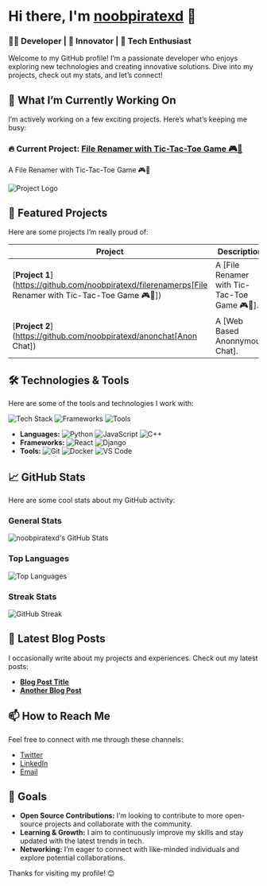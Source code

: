 # Hi there, I'm [noobpiratexd](https://github.com/noobpiratexd) 👋

### 🧑‍💻 Developer | 🚀 Innovator | 🌟 Tech Enthusiast

Welcome to my GitHub profile! I’m a passionate developer who enjoys exploring new technologies and creating innovative solutions. Dive into my projects, check out my stats, and let’s connect!

## 🚀 What I’m Currently Working On

I’m actively working on a few exciting projects. Here’s what’s keeping me busy:

### 🔥 Current Project: [File Renamer with Tic-Tac-Toe Game 🎮📁](https://github.com/noobpiratexd/filerenamerps)
A File Renamer with Tic-Tac-Toe Game 🎮📁

![Project Logo](https://github.com/noobpiratexd/test/blob/main/images/showcase-300200.png)

## 🌟 Featured Projects

Here are some projects I’m really proud of:

| Project | Description | Technologies |
|---------|-------------|--------------|
| [**Project 1**](https://github.com/noobpiratexd/filerenamerps[File Renamer with Tic-Tac-Toe Game 🎮📁]) | A [File Renamer with Tic-Tac-Toe Game 🎮📁]. | ![JavaScript](https://img.shields.io/badge/JavaScript-%23F7DF1E?logo=javascript&logoColor=white) ![React](https://img.shields.io/badge/React-%2300BFFF?logo=react&logoColor=white) |
| [**Project 2**](https://github.com/noobpiratexd/anonchat[Anon Chat]) | A [Web Based Anonnymous Chat]. | ![Python](https://img.shields.io/badge/Python-%2339C5C0?logo=python&logoColor=white) ![Django](https://img.shields.io/badge/Django-%23092E20?logo=django&logoColor=white) |

## 🛠️ Technologies & Tools

Here are some of the tools and technologies I work with:

![Tech Stack](https://img.shields.io/badge/Languages-%23F7DF1E?logo=python&logoColor=white) ![Frameworks](https://img.shields.io/badge/Frameworks-%23386A7B?logo=django&logoColor=white) ![Tools](https://img.shields.io/badge/Tools-%231DA1F2?logo=github&logoColor=white)

- **Languages:** ![Python](https://img.shields.io/badge/Python-%2339C5C0?logo=python&logoColor=white) ![JavaScript](https://img.shields.io/badge/JavaScript-%23F7DF1E?logo=javascript&logoColor=white) ![C++](https://img.shields.io/badge/C%2B%2B-%2300599C?logo=cplusplus&logoColor=white)
- **Frameworks:** ![React](https://img.shields.io/badge/React-%2300BFFF?logo=react&logoColor=white) ![Django](https://img.shields.io/badge/Django-%23092E20?logo=django&logoColor=white)
- **Tools:** ![Git](https://img.shields.io/badge/Git-%23F05032?logo=git&logoColor=white) ![Docker](https://img.shields.io/badge/Docker-%2300A5E3?logo=docker&logoColor=white) ![VS Code](https://img.shields.io/badge/VS%20Code-%23007ACC?logo=visual-studio-code&logoColor=white)

## 📈 GitHub Stats

Here are some cool stats about my GitHub activity:

### General Stats

![noobpiratexd's GitHub Stats](https://github-readme-stats.vercel.app/api?username=noobpiratexd&show_icons=true&hide_title=true&count_private=true&hide_border=true&bg_color=0D1117&title_color=58A6FF&text_color=9CA3AF&icon_color=79C0FF)

### Top Languages

![Top Languages](https://github-readme-stats.vercel.app/api/top-langs/?username=noobpiratexd&layout=compact&hide_title=true&hide_border=true&bg_color=0D1117&title_color=58A6FF&text_color=9CA3AF)

### Streak Stats

![GitHub Streak](https://github-readme-streak-stats.herokuapp.com/?user=noobpiratexd&hide_border=true&background=0D1117&stroke=58A6FF&ring=58A6FF&fire=F76C6C&currStreakNum=79C0FF&sideNums=9CA3AF&currStreakLabel=58A6FF&sideLabels=9CA3AF)

## 📝 Latest Blog Posts

I occasionally write about my projects and experiences. Check out my latest posts:

- [**Blog Post Title**](https://medium.com/@[YourMediumHandle]/[Post-Slug])
- [**Another Blog Post**](https://medium.com/@[YourMediumHandle]/[Post-Slug])

## 📫 How to Reach Me

Feel free to connect with me through these channels:

- [Twitter](https://twitter.com/[YourTwitterHandle])
- [LinkedIn](https://www.linkedin.com/in/[YourLinkedInProfile])
- [Email](mailto:[YourEmail@example.com])

## 🎯 Goals

- **Open Source Contributions:** I’m looking to contribute to more open-source projects and collaborate with the community.
- **Learning & Growth:** I aim to continuously improve my skills and stay updated with the latest trends in tech.
- **Networking:** I’m eager to connect with like-minded individuals and explore potential collaborations.

Thanks for visiting my profile! 😊
